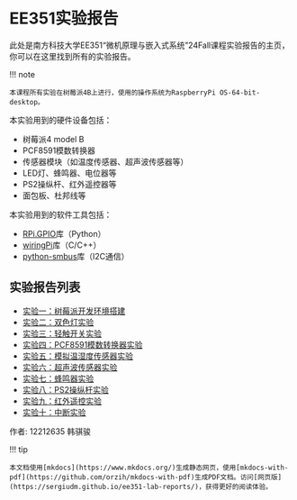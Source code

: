 # EE351实验报告
此处是南方科技大学EE351“微机原理与嵌入式系统”24Fall课程实验报告的主页，你可以在这里找到所有的实验报告。

!!! note

    本课程所有实验在树莓派4B上进行，使用的操作系统为RaspberryPi OS-64-bit-desktop。

本实验用到的硬件设备包括：

- 树莓派4 model B
- PCF8591模数转换器
- 传感器模块（如温度传感器、超声波传感器等）
- LED灯、蜂鸣器、电位器等
- PS2操纵杆、红外遥控器等
- 面包板、杜邦线等

本实验用到的软件工具包括：

- [RPi.GPIO](https://pypi.org/project/RPi.GPIO/)库（Python）
- [wiringPi](https://github.com/WiringPi/WiringPi)库（C/C++）
- [python-smbus](https://archive.kernel.org/oldwiki/i2c.wiki.kernel.org/index.php/I2C_Tools.html)库（I2C通信）

## 实验报告列表
- [实验一：树莓派开发环境搭建](./lab1.md)
- [实验二：双色灯实验](./lab2.md)
- [实验三：轻触开关实验](./lab3.md)
- [实验四：PCF8591模数转换器实验](./lab4.md)
- [实验五：模拟温湿度传感器实验](./lab5.md)
- [实验六：超声波传感器实验](./lab6.md)
- [实验七：蜂鸣器实验](./lab7.md)
- [实验八：PS2操纵杆实验](./lab8.md)
- [实验九：红外遥控实验](./lab9.md)
- [实验十：中断实验](./lab10.md)

作者: 12212635 韩骐骏

!!! tip

    本文档使用[mkdocs](https://www.mkdocs.org/)生成静态网页，使用[mkdocs-with-pdf](https://github.com/orzih/mkdocs-with-pdf)生成PDF文档。访问[网页版](https://sergiudm.github.io/ee351-lab-reports/)，获得更好的阅读体验。
